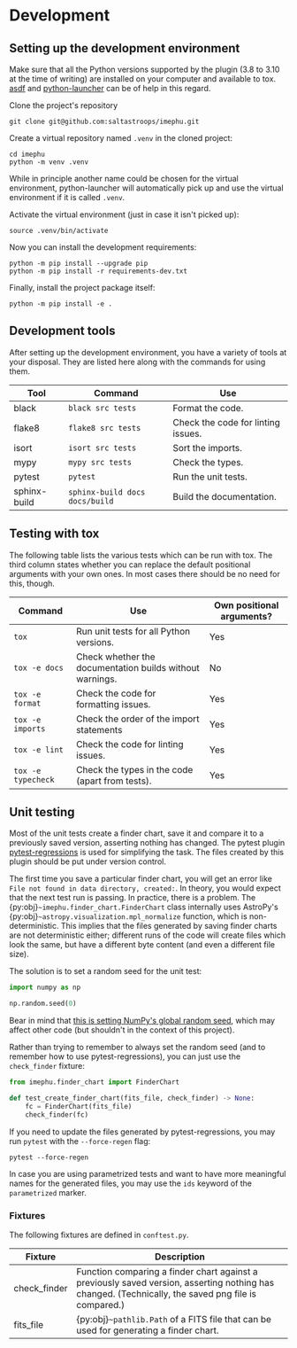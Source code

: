 # Development

## Setting up the development environment

Make sure that all the Python versions supported by the plugin (3.8 to 3.10 at the time of writing) are installed on your computer and available to tox. [asdf](https://asdf-vm.com) and [python-launcher](https://github.com/brettcannon/python-launcher) can be of help in this regard.

Clone the project's repository

```shell
git clone git@github.com:saltastroops/imephu.git
```

Create a virtual repository named `.venv` in the cloned project:

```shell
cd imephu
python -m venv .venv
```

While in principle another name could be chosen for the virtual environment, python-launcher will automatically pick up and use the virtual environment if it is called `.venv`.

Activate the virtual environment (just in case it isn't picked up):

```shell
source .venv/bin/activate
```

Now you can install the development requirements:

```shell
python -m pip install --upgrade pip
python -m pip install -r requirements-dev.txt
```

Finally, install the project package itself:

```shell
python -m pip install -e .
```

## Development tools

After setting up the development environment, you have a variety of tools at your disposal. They are listed here along with the commands for using them.

Tool | Command | Use
--- | --- | ---
black | `black src tests` | Format the code.
flake8 | `flake8 src tests` | Check the code for linting issues.
isort | `isort src tests` | Sort the imports.
mypy | `mypy src tests` | Check the types.
pytest | `pytest` | Run the unit tests.
sphinx-build | `sphinx-build docs docs/build` | Build the documentation.

## Testing with tox

The following table lists the various tests which can be run with tox. The third column states whether you can replace the default positional arguments with your own ones. In most cases there should be no need for this, though.

Command | Use | Own positional arguments?
--- | --- | ---
`tox` | Run unit tests for all Python versions. | Yes
`tox -e docs` | Check whether the documentation builds without warnings. | No
`tox -e format` | Check the code for formatting issues. | Yes
`tox -e imports` | Check the order of the import statements | Yes
`tox -e lint` | Check the code for linting issues. | Yes
`tox -e typecheck` | Check the types in the code (apart from tests). | Yes

## Unit testing

Most of the unit tests create a finder chart, save it and compare it to a previously saved version, asserting nothing has changed. The pytest plugin [pytest-regressions](https://pytest-regressions.readthedocs.io/en/latest/overview.html) is used for simplifying the task. The files created by this plugin should be put under version control.

The first time you save a particular finder chart, you will get an error like `File not found in data directory, created:`. In theory, you would expect that the next test run is passing. In practice, there is a problem. The {py:obj}`~imephu.finder_chart.FinderChart` class internally uses AstroPy's {py:obj}`~astropy.visualization.mpl_normalize` function, which is non-deterministic. This implies that the files generated by saving finder charts are not deterministic either; different runs of the code will create files which look the same, but have a different byte content (and even a different file size).

The solution is to set a random seed for the unit test:

```python
import numpy as np

np.random.seed(0)
```

Bear in mind that [this is setting NumPy's global random seed](https://towardsdatascience.com/stop-using-numpy-random-seed-581a9972805f), which may affect other code (but shouldn't in the context of this project).

Rather than trying to remember to always set the random seed (and to remember how to use pytest-regressions), you can just use the `check_finder` fixture:

```python
from imephu.finder_chart import FinderChart

def test_create_finder_chart(fits_file, check_finder) -> None:
    fc = FinderChart(fits_file)
    check_finder(fc)
```

If you need to update the files generated by pytest-regressions, you may run `pytest` with the `--force-regen` flag:

```shell
pytest --force-regen
```

In case you are using parametrized tests and want to have more meaningful names for the generated files, you may use the `ids` keyword of the `parametrized` marker. 

### Fixtures

The following fixtures are defined in `conftest.py`.

Fixture | Description
--- | ---
check_finder | Function comparing a finder chart against a previously saved version, asserting nothing has changed. (Technically, the saved png file is compared.)
fits_file | {py:obj}`~pathlib.Path` of a FITS file that can be used for generating a finder chart. 
